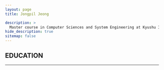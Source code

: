 ```yaml
---
layout: page
title: Jongpil Jeong

description: >
  Master course in Computer Sciences and System Engineering at Kyushu Institute of Technology
hide_description: true
sitemap: false
---
```

## EDUCATION
***
